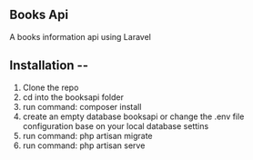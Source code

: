 
## Books Api
A books information api using Laravel

## Installation --

1. Clone the repo
2. cd into the booksapi folder
3. run command: composer install
4. create an empty database booksapi or change the .env file configuration base on your local database settins
5. run command: php artisan migrate
6. run command: php artisan serve

